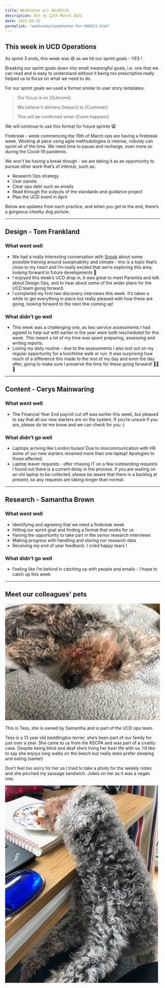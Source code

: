 ```yaml
---
title: Weeknotes w/c 08/03/21
description: 8th to 12th March 2021
date: 2021-03-15
permalink: "weeknotes/weeknotes-for-080321.html"
---
```


## This week in UCD Operations

As sprint 3 ends, this week was 😄 as we hit our sprint goals - YES !

Breaking our sprint goals down into small meaningful goals, i.e. one that we can read and is easy to understand without it being too prescriptive really helped us to focus on what we need to do.

For our sprint goals we used a format similar to user story templates:

> Our focus is on [Outcome]
>
> We believe it delivers [Impact] to [Customer]
>
> This will be confirmed when [Event happens]

We will continue to use this format for future sprints 😸

Firebreak - week commencing the 15th of March ops are having a firebreak week. Working at pace using agile methodologies is intense, nobody can sprint all of the time. We need time to pause and recharge, even more so during the Covid-19 pandemic.

We won't be having a break though - we are taking it as an opportunity to pursue other work that’s of interest, such as:
* Research Ops strategy
* User panels
* Clear ops debt such as emails
* Read through the outputs of the standards and guidance project
* Plan the UCD event in April

Below are updates from each practice, and when you get to the end, there’s a gorgeous cheeky dog picture.

---

## Design - Tom Frankland

### What went well

* We had a really interesting conversation with [Snook](https://wearesnook.com/) about some possible training around sustainability and climate - this is a topic that’s close to my heart and I’m really excited that we’re exploring this area, looking forward to future developments 💚
* I enjoyed this week’s UCD drop in, it was great to meet Paramita and talk about Design Ops, and to hear about some of the wider plans for the UCD team going forward.
* I completed my first two discovery interviews this week. It’s taken a while to get everything in place but really pleased with how these are going, looking forward to the next few coming up!

### What didn’t go well

* This week was a challenging one, as two service assessments I had agreed to help out with earlier in the year were both rescheduled for this week. This meant a lot of my time was spent preparing, assessing and writing reports.
* Losing my daily routine - due to the assessments I also lost out on my regular opportunity for a lunchtime walk or run. It was surprising how much of a difference this made to the rest of my day and even the day after, going to make sure I preserve the time for these going forward! 🚶‍♂️🌳

---

## Content - Cerys Mainwaring

### What went well

* The Financial Year End payroll cut off was earlier this week, but pleased to say that all our new starters are on the system. If you’re unsure if you are, please do let me know and we can check for you :)

### What didn’t go well

* Laptops arriving like London buses! Due to miscommunication with HR some of our new starters received more than one laptop! Apologies to those affected.
* Laptop leaver requests - after chasing IT on a few outstanding requests I found out there is a current delay in the process. if you are waiting on an old laptop to be collected, please be aware that there is a backlog at present, so any requests are taking longer than normal.

---

## Research - Samantha Brown

### What went well

* Identifying and agreeing that we need a firebreak week
* Hitting our sprint goal and finding a format that works for us
* Having the opportunity to take part in the senior research interviews
* Making progress with handling and storing our research data
* Receiving my end of year feedback. I cried happy tears !

### What didn’t go well

* Feeling like I’m behind in catching up with people and emails - I hope to catch up this week

---

## Meet our colleagues' pets

![Tess](../images/tess2.jpg)

This is Tess, she is owned by Samantha and is part of the UCD ops team.

Tess is a 13 year old beddlington terrier, she’s been part of our family for just over a year. She came to us from the RSCPA and was part of a cruelty case. Despite being blind and deaf she’s living her best life with us. I’d like to say she enjoys long walks on the beach but really does prefer sleeping and eating (same!)

Don’t feel too sorry for her as I tried to take a photo for the weekly notes and she pinched my sausage sandwich. Jokes on her as it was a vegan one.

![Tess](../images/tess.jpg)
